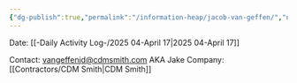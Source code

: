 ```yaml
---
{"dg-publish":true,"permalink":"/information-heap/jacob-van-geffen/","noteIcon":"","created":"2025-05-20T09:18:16.360-05:00"}
---
```


Date: [[-Daily Activity Log-/2025 04-April 17\|2025 04-April 17]]

Contact: vangeffenjd@cdmsmith.com
AKA Jake
Company: [[Contractors/CDM Smith\|CDM Smith]]